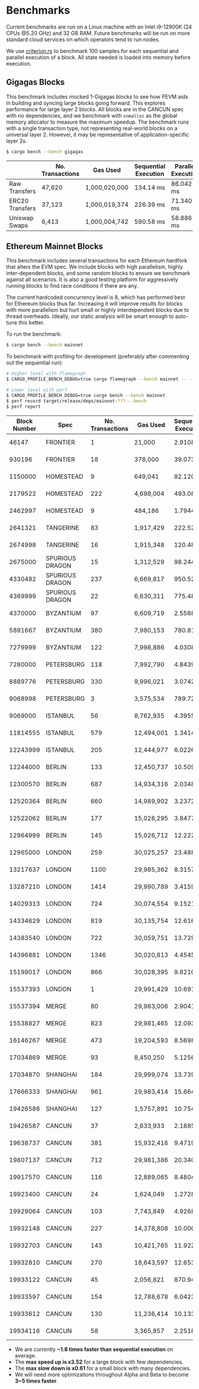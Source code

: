 # Benchmarks

Current benchmarks are run on a Linux machine with an Intel i9-12900K (24 CPUs @5.20 GHz) and 32 GB RAM. Future benchmarks will be run on more standard cloud services on which operators tend to run nodes.

We use [criterion.rs](https://github.com/bheisler/criterion.rs) to benchmark 100 samples for each sequential and parallel execution of a block. All state needed is loaded into memory before execution.

## Gigagas Blocks

This benchmark includes mocked 1-Gigagas blocks to see how PEVM aids in building and syncing large blocks going forward. This explores performance for large layer 2 blocks. All blocks are in the CANCUN spec with no dependencies, and we benchmark with `snmalloc` as the global memory allocator to measure the maximum speedup. The benchmark runs with a single transaction type, not representing real-world blocks on a universal layer 2. However, it may be representative of application-specific layer 2s.

```sh
$ cargo bench --bench gigagas
```

|                 | No. Transactions | Gas Used      | Sequential Execution | Parallel Execution | Speedup     |
| --------------- | ---------------- | ------------- | -------------------- | ------------------ | ----------- |
| Raw Transfers   | 47,620           | 1,000,020,000 | 134.14 ms            | 86.042 ms          | 🟢1.56      |
| ERC20 Transfers | 37,123           | 1,000,019,374 | 226.39 ms            | 71.340 ms          | 🟢3.17      |
| Uniswap Swaps   | 6,413            | 1,000,004,742 | 590.58 ms            | 58.886 ms          | 🟢**10.03** |

## Ethereum Mainnet Blocks

This benchmark includes several transactions for each Ethereum hardfork that alters the EVM spec. We include blocks with high parallelism, highly inter-dependent blocks, and some random blocks to ensure we benchmark against all scenarios. It is also a good testing platform for aggressively running blocks to find race conditions if there are any.

The current hardcoded concurrency level is 8, which has performed best for Ethereum blocks thus far. Increasing it will improve results for blocks with more parallelism but hurt small or highly interdependent blocks due to thread overheads. Ideally, our static analysis will be smart enough to auto-tune this better.

To run the benchmark:

```sh
$ cargo bench --bench mainnet
```

To benchmark with profiling for development (preferably after commenting out the sequential run):

```sh
# Higher level with flamegraph
$ CARGO_PROFILE_BENCH_DEBUG=true cargo flamegraph --bench mainnet -- --bench

# Lower level with perf
$ CARGO_PROFILE_BENCH_DEBUG=true cargo bench --bench mainnet
$ perf record target/release/deps/mainnet-??? --bench
$ perf report
```

| Block Number | Spec            | No. Transactions | Gas Used   | Sequential Execution | Parallel Execution | Speedup    |
| ------------ | --------------- | ---------------- | ---------- | -------------------- | ------------------ | ---------- |
| 46147        | FRONTIER        | 1                | 21,000     | 2.9108 µs            | 2.9294 µs          | ⚪1        |
| 930196       | FRONTIER        | 18               | 378,000    | 39.073 µs            | 38.779 µs          | ⚪1        |
| 1150000      | HOMESTEAD       | 9                | 649,041    | 82.120 µs            | 105.29 µs          | 🔴0.78     |
| 2179522      | HOMESTEAD       | 222              | 4,698,004  | 493.08 µs            | 556.83 µs          | 🔴0.89     |
| 2462997      | HOMESTEAD       | 9                | 484,186    | 1.7944 ms            | 1.7516 ms          | 🟢1.02     |
| 2641321      | TANGERINE       | 83               | 1,917,429  | 222.52 µs            | 366.60 µs          | 🔴**0.61** |
| 2674998      | TANGERINE       | 16               | 1,915,348  | 120.48 µs            | 105.82 µs          | 🟢1.14     |
| 2675000      | SPURIOUS DRAGON | 15               | 1,312,529  | 98.244 µs            | 100.22 µs          | 🔴0.98     |
| 4330482      | SPURIOUS DRAGON | 237              | 6,669,817  | 950.52 µs            | 484.96 µs          | 🟢1.96     |
| 4369999      | SPURIOUS DRAGON | 22               | 6,630,311  | 775.48 µs            | 361.38 µs          | 🟢2.15     |
| 4370000      | BYZANTIUM       | 97               | 6,609,719  | 2.5568 ms            | 2.2631 ms          | 🟢1.13     |
| 5891667      | BYZANTIUM       | 380              | 7,980,153  | 780.81 µs            | 849.59 µs          | 🔴0.92     |
| 7279999      | BYZANTIUM       | 122              | 7,998,886  | 4.0308 ms            | 1.2823 ms          | 🟢3.14     |
| 7280000      | PETERSBURG      | 118              | 7,992,790  | 4.8439 ms            | 2.4765 ms          | 🟢1.96     |
| 8889776      | PETERSBURG      | 330              | 9,996,021  | 3.0742 ms            | 1.1678 ms          | 🟢2.63     |
| 9068998      | PETERSBURG      | 3                | 3,575,534  | 789.72 µs            | 939.62 µs          | 🔴0.84     |
| 9069000      | ISTANBUL        | 56               | 8,762,935  | 4.3955 ms            | 2.7950 ms          | 🟢1.57     |
| 11814555     | ISTANBUL        | 579              | 12,494,001 | 1.3414 ms            | 1.4711 ms          | 🔴0.91     |
| 12243999     | ISTANBUL        | 205              | 12,444,977 | 6.0226 ms            | 2.9906 ms          | 🟢2.01     |
| 12244000     | BERLIN          | 133              | 12,450,737 | 10.509 ms            | 7.9987 ms          | 🟢1.31     |
| 12300570     | BERLIN          | 687              | 14,934,316 | 2.0348 ms            | 2.1543 ms          | 🔴0.94     |
| 12520364     | BERLIN          | 660              | 14,989,902 | 3.2372 ms            | 3.3638 ms          | 🔴0.96     |
| 12522062     | BERLIN          | 177              | 15,028,295 | 3.8477 ms            | 1.9073 ms          | 🟢2.02     |
| 12964999     | BERLIN          | 145              | 15,026,712 | 12.222 ms            | 9.8242 ms          | 🟢1.24     |
| 12965000     | LONDON          | 259              | 30,025,257 | 23.488 ms            | 7.9074 ms          | 🟢2.97     |
| 13217637     | LONDON          | 1100             | 29,985,362 | 8.3157 ms            | 5.2064 ms          | 🟢1.6      |
| 13287210     | LONDON          | 1414             | 29,990,789 | 3.4159 ms            | 3.7051 ms          | 🔴0.92     |
| 14029313     | LONDON          | 724              | 30,074,554 | 9.1521 ms            | 2.5977 ms          | 🟢**3.52** |
| 14334629     | LONDON          | 819              | 30,135,754 | 12.616 ms            | 6.2625 ms          | 🟢2.01     |
| 14383540     | LONDON          | 722              | 30,059,751 | 13.729 ms            | 5.6561 ms          | 🟢2.43     |
| 14396881     | LONDON          | 1346             | 30,020,813 | 4.4545 ms            | 4.7803 ms          | 🔴0.93     |
| 15199017     | LONDON          | 866              | 30,028,395 | 9.8210 ms            | 3.6872 ms          | 🟢2.66     |
| 15537393     | LONDON          | 1                | 29,991,429 | 10.691 µs            | 10.572 µs          | ⚪1        |
| 15537394     | MERGE           | 80               | 29,983,006 | 2.9041 ms            | 1.8463 ms          | 🟢1.57     |
| 15538827     | MERGE           | 823              | 29,981,465 | 12.093 ms            | 6.0053 ms          | 🟢2.01     |
| 16146267     | MERGE           | 473              | 19,204,593 | 8.5698 ms            | 2.9293 ms          | 🟢2.93     |
| 17034869     | MERGE           | 93               | 8,450,250  | 5.1256 ms            | 2.4599 ms          | 🟢2.08     |
| 17034870     | SHANGHAI        | 184              | 29,999,074 | 13.739 ms            | 8.7428 ms          | 🟢1.57     |
| 17666333     | SHANGHAI        | 961              | 29,983,414 | 15.664 ms            | 8.0454 ms          | 🟢1.95     |
| 19426586     | SHANGHAI        | 127              | 1,5757,891 | 10.754 ms            | 8.5403 ms          | 🟢1.26     |
| 19426587     | CANCUN          | 37               | 2,633,933  | 2.1885 ms            | 1.3489 ms          | 🟢1.62     |
| 19638737     | CANCUN          | 381              | 15,932,416 | 9.4719 ms            | 6.4102 ms          | 🟢1.48     |
| 19807137     | CANCUN          | 712              | 29,981,386 | 20.340 ms            | 8.4852 ms          | 🟢2.4      |
| 19917570     | CANCUN          | 116              | 12,889,065 | 8.4804 ms            | 4.2449 ms          | 🟢2        |
| 19923400     | CANCUN          | 24               | 1,624,049  | 1.2728 ms            | 1.0424 ms          | 🟢1.22     |
| 19929064     | CANCUN          | 103              | 7,743,849  | 4.9268 ms            | 2.7874 ms          | 🟢1.77     |
| 19932148     | CANCUN          | 227              | 14,378,808 | 10.000 ms            | 5.8780 ms          | 🟢1.7      |
| 19932703     | CANCUN          | 143              | 10,421,765 | 11.922 ms            | 6.8196 ms          | 🟢1.75     |
| 19932810     | CANCUN          | 270              | 18,643,597 | 12.653 ms            | 7.5437 ms          | 🟢1.68     |
| 19933122     | CANCUN          | 45               | 2,056,821  | 870.94 µs            | 605.58 µs          | 🟢1.44     |
| 19933597     | CANCUN          | 154              | 12,788,678 | 6.0423 ms            | 3.7374 ms          | 🟢1.62     |
| 19933612     | CANCUN          | 130              | 11,236,414 | 10.133 ms            | 3.8500 ms          | 🟢2.63     |
| 19934116     | CANCUN          | 58               | 3,365,857  | 2.2518 ms            | 1.3862 ms          | 🟢1.62     |

- We are currently **~1.8 times faster than sequential execution** on average.
- The **max speed up is x3.52** for a large block with few dependencies.
- The **max slow down is x0.61** for a small block with many dependencies.
- We will need more optimizations throughout Alpha and Beta to become **3~5 times faster**.
